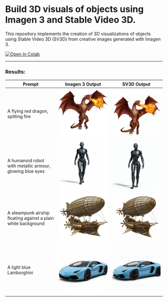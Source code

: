 # Build 3D visuals of objects using Imagen 3 and Stable Video 3D.
This repository implements the creation of 3D visualizations of objects using Stable Video 3D (SV3D) from creative images generated with Imagen 3.

<a target="_blank" href="https://colab.research.google.com/github/NSTiwari/3D-Objects-with-Imagen3-SV3D/blob/main/Create_3D_Objects_with_Imagen3_SV3D.ipynb">
  <img src="https://colab.research.google.com/assets/colab-badge.svg" alt="Open In Colab"/>
</a>

----

### Results:

| Prompt        | Imagen 3 Output       | SV3D Output         |
|--------------|----------------------|----------------------|
| A flying red dragon, spitting fire | ![Imagen 3 Output](assets/dragon.jpg) | ![SV3D Output](assets/dragon.gif) |
| A humanoid robot with metallic armour, glowing blue eyes | ![Imagen 3 Output](assets/robot.png) | ![SV3D Output](assets/robot.gif) |
| A steampunk airship floating against a plain white background | ![Imagen 3 Output](assets/airship.png) | ![SV3D Output](assets/airship.gif) |
| A light blue Lamborghini| ![Imagen 3 Output](assets/car.png) | ![SV3D Output](assets/car.gif) |


